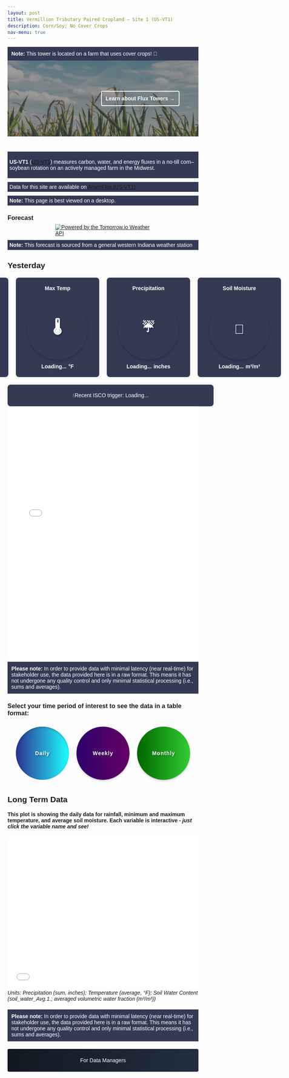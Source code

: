 ```yaml
---
layout: post
title: Vermillion Tributary Paired Cropland – Site 1 (US-VT1)
description: Corn/Soy; No Cover Crops
nav-menu: true 
---
```

  
  <style>
  /* General resets for buttons and icons */
  button, a, iframe {
    border: none;
    outline: none;
    box-shadow: none;
  }

/* Styling for the Toggle Technical Data button */
  .collapsible {
    background-image: linear-gradient(to right, #121821, #222e40);
                                      cursor: pointer;
                                      padding: 10px 15px;
                                      border-radius: 4px;
                                      text-align: center;
                                      text-transform: none;
                                      display: block;
                                      margin: auto;
                                      margin-bottom: 20px;  
                                      width: 100%;
                                      line-height: 40px;
                                      color: white;
  }

/* Styles for container */
  .container {
    visibility: hidden;
    height: 0;
    overflow: hidden;  
  }

.centered-text {
  text-align: center;
}

/* Styling for the View in full View button */
  .full-view-button {
    display: block;
    margin: 20px auto; 
    background-image: linear-gradient(to right, #121821, #222e40);
                                      color: white;
                                      cursor: pointer;
                                      padding: 10px 15px;
                                      border-radius: 4px;
                                      text-align: center;
                                      font-size: 1em; 
                                      text-decoration: none; 
                                      font-weight: bold; 
  }

.collapsible.selected {
  filter: brightness(60%); /* darken the color */
}

/* Styling for the icons */
  .icon {
    box-shadow: 0px 4px 6px rgba(0, 0, 0, 0.1), 0px 1px 3px rgba(0, 0, 0, 0.2); /* outer and inner shadows */
      text-shadow: 2px 2px 4px rgba(0, 0, 0, 0.4); /* horizontal offset, vertical offset, blur radius, color */
      position: relative;
    color: white;
    text-transform: none;
    padding: 10px;
    width: 140px;
    height: 140px;
    border-radius: 50%;
    overflow: hidden;
    white-space: nowrap;
    text-overflow: ellipsis;
    text-align: center;
    display: flex;
    align-items: center;
    justify-content: center;
    margin: 10px;
    background-size: 100%;
    letter-spacing: 1px;
    font-size: 1em;
    font-weight: bold;
    background-color: transparent;
    transition: filter 0.2s;
  }

/* Styling for the icons */
  /* Daily */
  .icon-daily { 
    background: linear-gradient(to right, #2E3192, #1BFFFF);
                                box-shadow: inset 0px 4px 6px rgba(0, 0, 0, 0.1), inset 0px 1px 3px rgba(0, 0, 0, 0.2); /* inner shadows for selected */
  }
.icon-daily.selected { 
  background: linear-gradient(to right, #1C1D59, #118B8B);
                              box-shadow: inset 0px 4px 6px rgba(0, 0, 0, 0.1), inset 0px 1px 3px rgba(0, 0, 0, 0.2); /* inner shadows for selected */
}

/* Weekly */
  .icon-weekly { 
    background: linear-gradient(to right, #2d006b, #660066);
  }
.icon-weekly.selected { 
  background: linear-gradient(to right, #1C003E, #4C004D);
}

/* Monthly */
  .icon-monthly { 
    background: linear-gradient(to right, #006600, #32CD32); /* Adjusted colors for better readability */
  }
.icon-monthly.selected { 
  background: linear-gradient(to right, #004400, #228B22); /* Adjusted colors for better readability */
}

.icon-container {
  display: flex;
  justify-content: center;
  margin-bottom: 20px;
}

/* Space after the note */
  iframe + i {
    display: block; /* ensure the element takes up its full width */
      margin-bottom: 20px; /* space below the note */
  }

/* Ensuring text size consistency */
  .icon, .collapsible {
    font-size: 1em;
  }

.table-container {
  display: none;
}

.grid-container, .toggle-icons, .content {
  margin-bottom: 40px;
}

/* for static plot */
  .plot-container {
    visibility: visible;  // makes it visible
    height: auto;        // adjusts the height to its content
  }

/* Banner styles */
  /* Make the image darker by adding this overlay */
  .grid-item:before {
    height: 200px;
    width: 100%;
    content: "";
    position: absolute;
    top: 0;
    left: 0;
    right: 0;
    bottom: 0;
    background-color: rgba(18, 24, 33, 0.4); /* Your specific dark blue with 70% opacity */
      z-index: 1;
  }

/* Modify your existing text-overlay */
  .text-overlay {
    transition: all 0.3s ease; /* Add transition for smooth changes */
      color: rgba(255, 255, 255, 0.7); /* Making text a bit transparent */
      transition: color 0.3s ease, border 0.3s ease; /* Added transition for border */
      position: absolute;
    top: 50%;
    right: 10%;
    transform: translateY(-50%);
    color: white;
    background-color: rgba(0, 0, 0, 0); /* Make it transparent */
      border: 2px solid white; /* White border */
      padding: 10px;
    border-radius: 4px;
    font-weight: bold; /* Make text bold */
      z-index: 2; /* Sit on top of the image and the dark overlay */
  }

.text-overlay:hover {
  border: 2px solid lightblue; /* Add light blue border */
    color: white; /* Keep the text color white */
    background-color: rgba(0, 0, 0, 0.1); /* Slight background change to indicate hover */
}

/* Update grid-item to position the image and text overlay */
  .grid-item {
    height: 200px;
    width: 100%;
    position: relative;
    margin: 0;
    padding: 0;
    border: none;
  }

/* Style the image */
  .grid-item img {
    object-fit: cover;  /* Adjust to make the image cover the entire div */
      width: 100%;  
    height: 100%;  /* Make it span full height */
      margin: 0;
    padding: 0;
  }

/* Adjust the margin of the summary heading */
  .summary-heading {
    margin-bottom: 10px; /* Adjust this value as needed to reduce/increase space */
  }

.summary-box {
  background-color: #343A54;
    padding: 5px;
  color: white;
  margin-top: 10px; /* Adjust this value as needed to reduce/increase space */
}

/* Weather tiles */
  body {
    font-family: Arial, sans-serif;
    margin: 0;
    padding: 20px;
  }

.tile-container {
  display: flex;
  justify-content: center;
  gap: 20px;
  margin-top: 20px;
}

.tile {
  background-color: #343A54;
    border-radius: 8px;
  padding: 20px;
  box-shadow: 0 0 10px rgba(0, 0, 0, 0.1);
  text-align: center;
  color: white;
  display: flex;
  flex-direction: column;
  align-items: center;
  width: 200px;
}

.tile .icon {
  font-size: 35px;
  margin-bottom: 10px;
  cursor: default; /* Make sure these icons are not clickable */
}

.tile .title {
  font-weight: bold;
  margin-bottom: 10px;
  font-size: 1em;
}

.tile .value {
  font-size: 1em;
  font-weight: bold;
  display: flex;
  align-items: center;
  justify-content: center;
  gap: 5px;
}

/* Full-width ISCO tile */
  .full-width-tile {
    background-color: #343A54;
      border-radius: 8px;
    padding: 20px;
    box-shadow: 0 0 10px rgba(0, 0, 0, 0.1);
    text-align: center;
    color: white;
    display: flex;
    flex-direction: column;
    align-items: center;
    width: 100%;
    margin-top: 20px;
  }
</style>
  
  
  <div style="background-color: #343A54; padding: 10px; color: white;"> <!-- Updated background color -->
  <strong>Note:</strong> This tower is located on a farm that uses cover crops! 🍃
</div>
  
  
  <!-- Add the banner grid-container here -->
  <div class="grid-container">
  <div class="grid-item">
  <a href="https://kesondrakey.github.io/FluxTowers">
  <img src="images/corn.jpeg" alt="clouds">
  <div class="text-overlay">Learn about Flux Towers &#8594;</div> <!-- Added arrow here -->
  </a>
  </div>
  </div>
  
<!-- Summary -->
<div class="summary-box">
<p>
<strong>US-VT1</strong> (<a href="https://ameriflux.lbl.gov/sites/siteinfo/US-VT1" target="_blank">US-VT1</a>) measures carbon, water, and energy fluxes 
in a no-till corn–soybean rotation on an actively managed farm in the Midwest. 
</p>

</div>

<div class="summary-box">
  Data for this site are available on 
  <a href="https://ameriflux.lbl.gov/sites/siteinfo/US-VT1" target="_blank">AmeriFlux (US-VT1)</a>
</div>

<div class="summary-box">
  <strong>Note:</strong> This page is best viewed on a desktop.
</div>

  <i></i>
  
  <!--Forecast -->
<h3>Forecast</h3>
<div class="tomorrow"
     data-location-id="125459"
     data-language="EN"
     data-unit-system="IMPERIAL"
     data-skin="dark"
     data-widget-type="upcoming"
     style="padding-bottom:22px;position:relative;">
    <a href="https://www.tomorrow.io/weather-api/"
       rel="nofollow noopener noreferrer"
       target="_blank"
       style="position: absolute; bottom: 0; transform: translateX(-50%); left: 50%;">
        <img alt="Powered by the Tomorrow.io Weather API"
             src="https://weather-website-client.tomorrow.io/img/powered-by.svg"
             width="250" height="18"/>
    </a>
</div>
  
  <div class="summary-box">
  <strong>Note:</strong> This forecast is sourced from a general western Indiana weather station 
</div>
  <i></i>
  

  
  <!-- Yesterday's Date Header -->
<h2 class="summary-heading" id="yesterday-date">Yesterday</h2>

<!-- Tiles for yesterday's information -->
  <div class="tile-container">
  <div class="tile">
  <div class="title">Min Temp</div>
  <div class="icon">🌡️</div>
  <div class="value"><span id="min-temp">Loading...</span> <span class="unit">°F</span></div>
  </div>
  <div class="tile">
  <div class="title">Max Temp</div>
  <div class="icon">🌡️</div>
  <div class="value"><span id="max-temp">Loading...</span> <span class="unit">°F</span></div>
  </div>
  <div class="tile">
  <div class="title">Precipitation</div>
  <div class="icon">☔</div>
  <div class="value"><span id="total-precipitation">Loading...</span> <span class="unit">inches</span></div>
  </div>
  <div class="tile">
  <div class="title">Soil Moisture</div>
  <div class="icon">🌱</div>
  <div class="value"><span id="avg-soil-moisture">Loading...</span> <span class="unit">m³/m³</span></div>
  </div>
  </div>
  <!-- End tiles for yesterday's information -->

<!-- ISCO Trigger Tile -->
<div class="full-width-tile" id="isco-tile">
    💧Recent ISCO trigger: Loading...
</div>
<i></i>


<iframe width="100%" height="670" frameborder="0" scrolling="no" src="files/Calendar4.html"></iframe>
<div style="background-color: #343A54; padding: 10px; color: white;">
    <strong>Please note:</strong> In order to provide data with minimal latency (near real-time) for stakeholder use, the data provided here is in a raw format. This means it has not undergone any quality control and only minimal statistical processing (i.e., sums and averages).
</div>
<div style="margin-bottom:20px;"></div>

<!-- Table Section -->
<h3>Select your time period of interest to see the data in a table format:</h3>
<!-- Icons/buttons -->
<div class="icon-container">
    <button class="icon icon-daily" onclick="showTable('daily')">Daily</button>
    <button class="icon icon-weekly" onclick="showTable('weekly')">Weekly</button>
    <button class="icon icon-monthly" onclick="showTable('monthly')">Monthly</button>
</div>

<!-- Tables -->
<div id="daily-table" class="table-container" style="display: none;"> <!-- Set initial state to 'none' -->
    <b>Daily Data Table:</b>
    <iframe width="100%" height="400" frameborder="0" scrolling="no" src="longterm_plots/datatable_daily_fluxtower1.html"></iframe>
    <i>Units: Precipitation (sum, inches); Temperature (average, °F); Soil Water Content (soil_water_Avg.1.; averaged volumetric water fraction (m³/m³))</i>
    <div style="background-color: #343A54; padding: 10px; color: white;">
      <strong>Please note:</strong> In order to provide data with minimal latency (near real-time) for stakeholder use, the data provided here is in a raw format. This means it has not undergone any quality control and only minimal statistical processing (i.e., sums and averages).
    </div>
</div>

<div id="weekly-table" class="table-container" style="display: none;"> <!-- Set initial state to 'none' -->
    <b>Weekly Data Table:</b>
    <iframe width="100%" height="400" frameborder="0" scrolling="no" src="longterm_plots/datatable_weekly_fluxtower1.html"></iframe>
    <i>Units: Precipitation (sum, inches); Temperature (average, °F); Soil Water Content (soil_water_Avg.1.; averaged volumetric water fraction (m³/m³))</i>
    <div style="background-color: #343A54; padding: 10px; color: white;">
      <strong>Please note:</strong> In order to provide data with minimal latency (near real-time) for stakeholder use, the data provided here is in a raw format. This means it has not undergone any quality control and only minimal statistical processing (i.e., sums and averages).
    </div>
    <div style="margin-bottom:20px;"></div>
</div>
<div id="monthly-table" class="table-container" style="display: none;"> <!-- Set initial state to 'none' -->
    <b>Monthly Data Table:</b>
    <iframe width="100%" height="400" frameborder="0" scrolling="no" src="longterm_plots/datatable_monthly_fluxtower1.html"></iframe>
    <i>Units: Precipitation (sum, inches); Temperature (average, °F); Soil Water Content (soil_water_Avg.1.; averaged volumetric water fraction (m³/m³))</i>
    <div style="background-color: #343A54; padding: 10px; color: white;">
      <strong>Please note:</strong> In order to provide data with minimal latency (near real-time) for stakeholder use, the data provided here is in a raw format. This means it has not undergone any quality control and only minimal statistical processing (i.e., sums and averages).
    </div>
    <div style="margin-bottom:20px;"></div>
</div>

<!-- Daily Plot - Simple Variables -->
<h2>Long Term Data</h2>
<h4>This plot is showing the daily data for rainfall, minimum and maximum temperature, and average soil moisture. Each variable is interactive - <i>just click the variable name and see!</i></h4>
<div class="plot-container">
  <div class="html-object">
    <!-- Here's where you add the iframe to embed the Plotly graph -->
  <iframe width="100%" height="400" frameborder="0" scrolling="no" src="longterm_plots/longterm_daily_plotly_fluxtower1.html"></iframe>
  <i>Units: Precipitation (sum, inches); Temperature (average, °F); Soil Water Content (soil_water_Avg.1.; averaged volumetric water fraction (m³/m³))</i>
  <div style="background-color: #343A54; padding: 10px; color: white;">
  <strong>Please note:</strong> In order to provide data with minimal latency (near real-time) for stakeholder use, the data provided here is in a raw format. This means it has not undergone any quality control and only minimal statistical processing (i.e., sums and averages).
</div>
  <div style="margin-bottom:20px;"></div>
  </div>
  </div>
  
  <!-- Technical Data Section -->
  <!-- More Technical Data -->
  <div class="collapsible-container">
  <button class="collapsible">For Data Managers</button>
  <div class="container">
  <h5>Flux towers take a lot of different kinds of data. Just click your variable of interest to see the pattern across the entire period of data collection!</h5>
  <div class="html-object">
  <iframe width="100%" height="800" frameborder="0" scrolling="no" src="longterm_plots/longterm_plotly_fluxtower1.html"></iframe>
  <div style="background-color: #343A54; padding: 10px; color: white;">
  <strong>Please note:</strong> In order to provide data near real-time, the data provided here is in a raw format and has not undergone any quality control.
</div>
  <!-- View in full View Button -->
  <a href="https://kesondrakey.github.io/longterm_plots/longterm_plotly_fluxtower1.html" class="full-view-button">Click for full view</a>
  </div>
  </div>
  </div>
  
  <script>
  function showTable(tableType) {
    const tables = document.querySelectorAll('.table-container');
    const selectedTable = document.getElementById(tableType + '-table');
    const icons = document.querySelectorAll('.icon');
    let isAlreadyVisible = (selectedTable.style.display === 'block');
    
    // Hide all tables first
    tables.forEach(table => {
      table.style.display = 'none';
    });
    
    // Remove selected class from all icons
    icons.forEach(icon => {
      icon.classList.remove('selected');
    });
    
    // If the selected table was not already visible, show it
    if (!isAlreadyVisible) {
      selectedTable.style.display = 'block';
      // Add the selected class to the clicked icon only if the table was not already visible
      document.querySelector('.icon-' + tableType).classList.add('selected');
    }
  }

// Collapsible Functionality
var coll = document.getElementsByClassName("collapsible");
for (let i = 0; i < coll.length; i++) {
  coll[i].addEventListener("click", function() {
    this.classList.toggle("active");
    
    // Adjust this part to target the .container inside the .collapsible-container
    var content = this.parentNode.querySelector(".container");
    
    if (content.style.visibility === "visible" || content.style.visibility === "") {
      content.style.visibility = "hidden";
      content.style.height = "0";  // this will collapse the space taken by the hidden content
    } else {
      content.style.visibility = "visible";
      content.style.height = "auto";  // revert to its original height
    }
  });
}

// for weather
(function(d, s, id) {
  if (d.getElementById(id)) {
    if (window.__TOMORROW__) {
      window.__TOMORROW__.renderWidget();
    }
    return;
  }
  const fjs = d.getElementsByTagName(s)[0];
  const js = d.createElement(s);
  js.id = id;
  js.src = "https://www.tomorrow.io/v1/widget/sdk/sdk.bundle.min.js";
  fjs.parentNode.insertBefore(js, fjs);
})(document, 'script', 'tomorrow-sdk');

// for tiles at top of page
document.addEventListener("DOMContentLoaded", function() {
  // Fetch the HTML content (assuming the HTML file is accessible via a URL)
  fetch('longterm_plots/datatable_daily_fluxtower1.html')
  .then(response => response.text())
  .then(htmlContent => {
    // Parse the HTML content
    const parser = new DOMParser();
    const doc = parser.parseFromString(htmlContent, 'text/html');
    
    // Find the script tag that contains the JSON data
    const scriptTag = doc.querySelector('script[type="application/json"][data-for]');
    
    if (scriptTag) {
      // Load the JSON data
      const dataJson = JSON.parse(scriptTag.textContent);
      
      // Extract the data from the JSON
      const data = dataJson.x.data;
      
      // Get the dates and convert them to Date objects
      const dates = data[0].map(dateStr => new Date(dateStr));
      
      // Find the index for yesterday's date
                const yesterday = new Date();
                yesterday.setDate(yesterday.getDate() - 1);
                const options = { year: 'numeric', month: 'long', day: 'numeric' };
                const yesterdayStr = yesterday.toISOString().split('T')[0];
                const formattedDate = yesterday.toLocaleDateString('en-US', options);
                
                const index = data[0].indexOf(yesterdayStr);
                if (index !== -1) {
                    // Extract data for yesterday
                    const minTemp = data[1][index];
                    const maxTemp = data[2][index];
                    const totalPrecipitation = data[3][index];
                    const avgSoilMoisture = data[4][index];
                    
                    // Update the HTML elements with the data
                    document.getElementById('min-temp').textContent = minTemp;
                    document.getElementById('max-temp').textContent = maxTemp;
                    document.getElementById('total-precipitation').textContent = totalPrecipitation;
                    document.getElementById('avg-soil-moisture').textContent = avgSoilMoisture;
                    document.getElementById('yesterday-date').textContent = "Yesterday: " + formattedDate;
                } else {
                    document.getElementById('min-temp').textContent = 'No data';
                    document.getElementById('max-temp').textContent = 'No data';
                    document.getElementById('total-precipitation').textContent = 'No data';
                    document.getElementById('avg-soil-moisture').textContent = 'No data';
                    document.getElementById('yesterday-date').textContent = "Yesterday: " + formattedDate + " (No data)";
                }
            } else {
                console.error('Script tag with JSON data not found.');
                document.getElementById('yesterday-date').textContent = "Yesterday: " + formattedDate + " (No data)";
            }
        })
        .catch(error => {
            console.error('Error fetching the HTML:', error);
            document.getElementById('yesterday-date').textContent = "Yesterday: " + formattedDate + " (Error loading data)";
        });

  // Fetch the ISCO counts data
 fetch('longterm_plots/longterm_plotly_fluxtower1.html')
      .then(response => response.text())
      .then(htmlContent => {
        // Parse the HTML content
        const parser = new DOMParser();
        const doc = parser.parseFromString(htmlContent, 'text/html');
        
        // Find the script tag that contains the JSON data
        const scriptTags = doc.querySelectorAll('script[type="application/json"][data-for]');
        
        let foundISCOData = false;
        const options = { year: 'numeric', month: 'long', day: 'numeric' };
        
        scriptTags.forEach(scriptTag => {
          const dataJson = JSON.parse(scriptTag.textContent);
          
          // Check if the script contains ISCO data
          if (dataJson.x && dataJson.x.data) {
            dataJson.x.data.forEach(item => {
              if (item.name === "ISCO (counts)") {
                foundISCOData = true;
                
                // Extract the dates and ISCO counts from the matched data
                const dates = item.x.map(dateStr => new Date(dateStr));
                const counts = item.y;
                
                console.log('ISCO Dates:', dates);
                console.log('ISCO Counts:', counts);
                
                // Find the most recent date with ISCO (counts) not equal to zero
                let recentDate = null;
                let recentCount = 0;
                
                for (let i = counts.length - 1; i >= 0; i--) {
                  if (counts[i] !== 0) {
                    recentDate = dates[i];
                    recentCount = counts[i];
                    break;
                  }
                }
                
                if (recentDate) {
                  const formattedRecentDate = recentDate.toLocaleDateString('en-US', options);
                  document.getElementById('isco-tile').textContent = `💧Most recent ISCO trigger: ${formattedRecentDate}`;
                } else {
                  document.getElementById('isco-tile').textContent = "💧Recent ISCO trigger: No recent data";
                }
              }
            });
          }
        });
        
        if (!foundISCOData) {
          console.error('ISCO data not found in any script tags.');
          document.getElementById('isco-tile').textContent = "💧Recent ISCO trigger: No recent data";
        }
      })
      .catch(error => {
        console.error('Error fetching the HTML:', error);
        document.getElementById('isco-tile').textContent = "💧Recent ISCO trigger: Error loading data";
      });
});


</script>